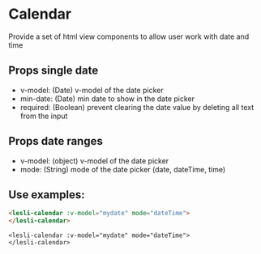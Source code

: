 # Calendar
Provide a set of html view components to allow user work with date and time

## Props single date
- v-model: (Date) v-model of the date picker
- min-date: (Date) min date to show in the date picker
- required: (Boolean) prevent clearing the date value by deleting all text from the input

## Props date ranges
- v-model: (object) v-model of the date picker
- mode: (String) mode of the date picker (date, dateTime, time)

## Use examples:

```html
<lesli-calendar :v-model="mydate" mode="dateTime">
</lesli-calendar>
```


```raw
<lesli-calendar :v-model="mydate" mode="dateTime">
</lesli-calendar>
```
